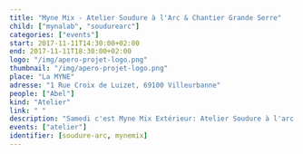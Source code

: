 ```yaml
---
title: "Myne Mix - Atelier Soudure à l'Arc & Chantier Grande Serre"
child: ["mynalab", "soudurearc"]
categories: ["events"]
start: 2017-11-11T14:30:00+02:00
end: 2017-11-11T18:30:00+02:00
logo: "/img/apero-projet-logo.png"
thumbnail: "/img/apero-projet-logo.png"
place: "La MYNE"
adresse: "1 Rue Croix de Luizet, 69100 Villeurbanne"
people: ["Abel"]
kind: "Atelier"
link: " "
description: "Samedi c'est Myne Mix Extérieur: Atelier Soudure à l'arc avec Abel, qui permettra de monter la structure de la grande serre pour mettre au chaud les plantations! On finalise la serre dimanche si besoin (ou si pluie samedi)"
events: ["atelier"]
identifier: [soudure-arc, mynemix]
---
```

